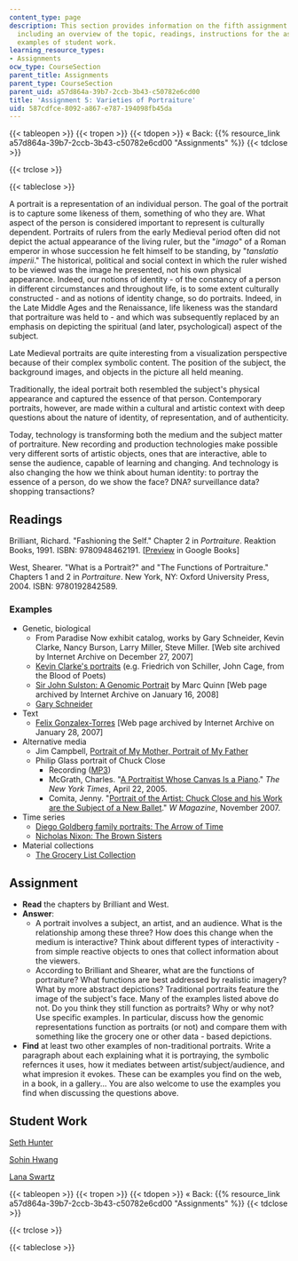 ```yaml
---
content_type: page
description: This section provides information on the fifth assignment of the course,
  including an overview of the topic, readings, instructions for the assignment, and
  examples of student work.
learning_resource_types:
- Assignments
ocw_type: CourseSection
parent_title: Assignments
parent_type: CourseSection
parent_uid: a57d864a-39b7-2ccb-3b43-c50782e6cd00
title: 'Assignment 5: Varieties of Portraiture'
uid: 587cdfce-8092-a867-e787-194098fb45da
---
```


{{< tableopen >}}
{{< tropen >}}
{{< tdopen >}}
« Back: {{% resource_link a57d864a-39b7-2ccb-3b43-c50782e6cd00 "Assignments" %}}
{{< tdclose >}}

{{< trclose >}}

{{< tableclose >}}

A portrait is a representation of an individual person. The goal of the portrait is to capture some likeness of them, something of who they are. What aspect of the person is considered important to represent is culturally dependent. Portraits of rulers from the early Medieval period often did not depict the actual appearance of the living ruler, but the "_imago_" of a Roman emperor in whose succession he felt himself to be standing, by "_tanslatio imperii_." The historical, political and social context in which the ruler wished to be viewed was the image he presented, not his own physical appearance. Indeed, our notions of identity - of the constancy of a person in different circumstances and throughout life, is to some extent culturally constructed - and as notions of identity change, so do portraits. Indeed, in the Late Middle Ages and the Renaissance, life likeness was the standard that portraiture was held to - and which was subsequently replaced by an emphasis on depicting the spiritual (and later, psychological) aspect of the subject.

Late Medieval portraits are quite interesting from a visualization perspective because of their complex symbolic content. The position of the subject, the background images, and objects in the picture all held meaning.

Traditionally, the ideal portrait both resembled the subject's physical appearance and captured the essence of that person. Contemporary portraits, however, are made within a cultural and artistic context with deep questions about the nature of identity, of representation, and of authenticity.

Today, technology is transforming both the medium and the subject matter of portraiture. New recording and production technologies make possible very different sorts of artistic objects, ones that are interactive, able to sense the audience, capable of learning and changing. And technology is also changing the how we think about human identity: to portray the essence of a person, do we show the face? DNA? surveillance data? shopping transactions?

Readings
--------

Brilliant, Richard. "Fashioning the Self." Chapter 2 in _Portraiture_. Reaktion Books, 1991. ISBN: 9780948462191. \[[Preview](https://books.google.com/books?id=5WHqAQAAQBAJ&printsec=frontcover#v=onepage&q&f=false) in Google Books\]

West, Shearer. "What is a Portrait?" and "The Functions of Portraiture." Chapters 1 and 2 in _Portraiture_. New York, NY: Oxford University Press, 2004. ISBN: 9780192842589.

### Examples

*   Genetic, biological
    *   From Paradise Now exhibit catalog, works by Gary Schneider, Kevin Clarke, Nancy Burson, Larry Miller, Steve Miller. \[Web site archived by Internet Archive on December 27, 2007\]
    *   [Kevin Clarke's portraits](http://www.kevinclarke.com/) (e.g. Friedrich von Schiller, John Cage, from the Blood of Poets)
    *   [Sir John Sulston: A Genomic Portrait](http://web.archive.org/web/20080116051000/http:/www.ncl.ac.uk/hatton/programme/2002/portraitimagelinks/Quinn.htm) by Marc Quinn \[Web page archived by Internet Archive on January 16, 2008\]
    *   [Gary Schneider](https://www.artsy.net/artist/gary-schneider)
*   Text
    *   [Felix Gonzalex-Torres](http://web.archive.org/web/20070128112500/http:/members.aol.com/mindwebart3/portrait.htm) \[Web page archived by Internet Archive on January 28, 2007\]
*   Alternative media
    *   Jim Campbell, [Portrait of My Mother, Portrait of My Father](http://www.brown.edu/Facilities/David_Winton_Bell_Gallery/covers_campbell_zoom.html)
    *   Philip Glass portrait of Chuck Close
        *   Recording ([MP3](http://www.musicsalesclassical.com/composer/work/34883#))
        *   McGrath, Charles. "[A Portraitist Whose Canvas Is a Piano](http://www.nytimes.com/2005/04/22/arts/music/22glas.html?pagewanted=1&n=Top/Reference/Times%20Topics/People/C/Close,%20Chuck)." _The New York Times_, April 22, 2005.
        *   Comita, Jenny. "[Portrait of the Artist: Chuck Close and his Work are the Subject of a New Ballet](http://www.wmagazine.com/artdesign/2007/11/chuck_close?currentPage=2)." _W Magazine_, November 2007.
*   Time series
    *   [Diego Goldberg family portraits: The Arrow of Time](http://zonezero.com/magazine/essays/diegotime/time.html)
    *   [Nicholas Nixon: The Brown Sisters](https://www.sfmoma.org/artwork/2016.516?gclid=EAIaIQobChMI2t-Hns6x2QIVb7ftCh3DDgsOEAMYASAAEgKnePD_BwE)
*   Material collections
    *   [The Grocery List Collection](http://www.grocerylists.org/)

Assignment
----------

*   **Read** the chapters by Brilliant and West.
*   **Answer**:
    *   A portrait involves a subject, an artist, and an audience. What is the relationship among these three? How does this change when the medium is interactive? Think about different types of interactivity - from simple reactive objects to ones that collect information about the viewers.
    *   According to Brilliant and Shearer, what are the functions of portraiture? What functions are best addressed by realistic imagery? What by more abstract depictions? Traditional portraits feature the image of the subject's face. Many of the examples listed above do not. Do you think they still function as portraits? Why or why not? Use specific examples. In particular, discuss how the genomic representations function as portraits (or not) and compare them with something like the grocery one or other data - based depictions.
*   **Find** at least two other examples of non-traditional portraits. Write a paragraph about each explaining what it is portraying, the symbolic refernces it uses, how it mediates between artist/subject/audience, and what impresion it evokes. These can be examples you find on the web, in a book, in a gallery... You are also welcome to use the examples you find when discussing the questions above.

Student Work
------------

[Seth Hunter](http://designingsociablemedia.blogspot.com/2008/03/fabrication-of-idenity.html)

[Sohin Hwang](http://dsm2008.blogspot.com/2008/03/assignments-5.html)

[Lana Swartz](http://designingsociablemedia08.blogspot.com/2008/03/response-5-varieties-of-portraiture.html)

{{< tableopen >}}
{{< tropen >}}
{{< tdopen >}}
« Back: {{% resource_link a57d864a-39b7-2ccb-3b43-c50782e6cd00 "Assignments" %}}
{{< tdclose >}}

{{< trclose >}}

{{< tableclose >}}